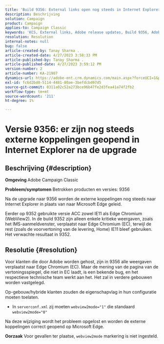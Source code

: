 ```yaml
---
title: 'Build 9356: External links open nog steeds in Internet Explorer na upgrade'
description: Beschrijving
solution: Campaign
product: Campaign
applies-to: Campaign Classic
keywords: 'KCS, External links, Adobe release updates, Build 9356, Adobe Build Updates '
resolution: Resolution
internal-notes: null
bug: false
article-created-by: Tanay Sharma .
article-created-date: 4/27/2023 3:58:33 PM
article-published-by: Tanay Sharma .
article-published-date: 4/27/2023 3:59:12 PM
version-number: 2
article-number: KA-21907
dynamics-url: https://adobe-ent.crm.dynamics.com/main.aspx?forceUCI=1&pagetype=entityrecord&etn=knowledgearticle&id=d3937e56-14e5-ed11-a7c7-6045bd0061cb
exl-id: fc6d2bd0-5114-4481-80ae-3befdcbd97d5
source-git-commit: 0311a02c52a273bce96b47fe2d3fea41a74f2fb2
workflow-type: tm+mt
source-wordcount: '211'
ht-degree: 1%

---
```


# Versie 9356: er zijn nog steeds externe koppelingen geopend in Internet Explorer na de upgrade

## Beschrijving {#description}

<b>Omgeving </b>
Adobe Campaign Classic

<b>Probleem/symptomen</b>
Betrokken producten en versies: 9356

Na de upgrade naar 9356 worden de externe koppelingen nog steeds naar Internet Explorer in plaats van naar Microsoft Edge geleid.

Eerder op 9352 gebruikte versie ACC zowel IE11 als Edge Chromium (WebView2). In de build 9352 zijn alleen enkele kritieke weergaven, zoals het IMS-aanmeldvenster, verplaatst naar Edge Chromium (EC), terwijl de rest (zoals de voorvertoning van de levering, Home) IE11 bleef gebruiken. Het verwachte resultaat in 9352.




## Resolutie {#resolution}


Voor klanten die door Adobe worden gehost, zijn in 9356 alle weergaven verplaatst naar Edge Chromium (EC). Maar de mening van de pagina van de vertoningsspiegel, die niet in EC laadt, is een bekende bug, en het respectieve technische team werkt aan het. Het zal in verdere gebouwen worden vastgelegd.

Op-gebouw/hybride klanten zouden de eigenschapvlag in hun configuratie moeten toelaten.

- In `serverconf.xml` zij moeten `webview2mode="1"` die standaard `webview2mode="0"`


Na deze wijziging wordt het probleem opgelost en worden de externe koppelingen correct geopend op Microsoft Edge.

<b>Oorzaak</b>
Voor gevallen ter plaatse, `webview2mode` markering is niet ingesteld.
